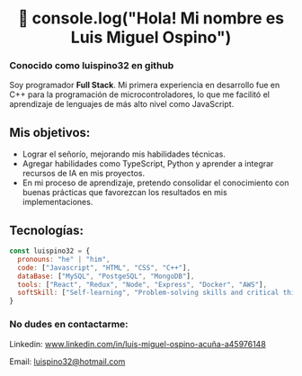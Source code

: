 <h1 align="center">👋 console.log("Hola! Mi nombre es Luis Miguel Ospino") </h1> 

### Conocido como luispino32 en github

Soy programador <strong>Full Stack</strong>. Mi primera experiencia en desarrollo fue en C++ para la programación de microcontroladores, 
lo que me facilitó el aprendizaje de lenguajes de más alto nivel como JavaScript.

## Mis objetivos:
* Lograr el señorío, mejorando mis habilidades técnicas.
* Agregar habilidades como TypeScript, Python y aprender a integrar recursos de IA en mis proyectos.
* En mi proceso de aprendizaje, pretendo consolidar el conocimiento con buenas prácticas que favorezcan los resultados en mis implementaciones.
  
## Tecnologías:
```javascript
const luispino32 = {
  pronouns: "he" | "him",
  code: ["Javascript", "HTML", "CSS", "C++"],
  dataBase: ["MySQL", "PostgeSQL", "MongoDB"],
  tools: ["React", "Redux", "Node", "Express", "Docker", "AWS"],
  softSkill: ["Self-learning", "Problem-solving skills and critical thinking", "Communication"]
}
```

### No dudes en contactarme:
Linkedin: www.linkedin.com/in/luis-miguel-ospino-acuña-a45976148

Email: luispino32@hotmail.com
